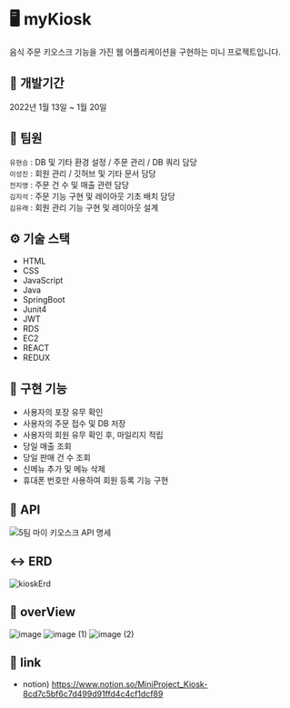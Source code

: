 # 🖥️ myKiosk
음식 주문 키오스크 기능을 가진 웹 어플리케이션을 구현하는 미니 프로젝트입니다.

## 📆 개발기간
2022년 1월 13일 ~ 1월 20일

## 👥 팀원
`유현승` :  DB 및 기타 환경 설정 / 주문 관리 / DB 쿼리 담당  
`이성진` : 회원 관리 / 깃허브 및 기타 문서 담당  
`전지영` : 주문 건 수 및 매출 관련 담당   
`김지석` : 주문 기능 구현 및 레이아웃 기초 배치 담당   
`김유래` : 회원 관리 기능 구현 및 레이아웃 설계 

## ⚙ 기술 스택
* HTML
* CSS
* JavaScript
* Java
* SpringBoot
* Junit4
* JWT
* RDS
* EC2
* REACT
* REDUX

## 🥾 구현 기능
* 사용자의 포장 유무 확인
* 사용자의 주문 접수 및 DB 저장
* 사용자의 회원 유무 확인 후, 마일리지 적립
* 당일 매출 조회
* 당일 판매 건 수 조회
* 신메뉴 추가 및 메뉴 삭제
* 휴대폰 번호만 사용하여 회원 등록 기능 구현

## 📝 API
![5팀 마이 키오스크 API 명세](https://user-images.githubusercontent.com/118980125/213664490-89d24142-55c7-46d6-959b-0d2c3099fa30.png)


## ↔ ERD
![kioskErd](https://user-images.githubusercontent.com/118980125/213663737-56a04b61-9874-4c8f-a5da-a9000200e74e.png)


## 🔭 overView
![image](https://user-images.githubusercontent.com/118980125/213660987-3dddbc9c-9420-490d-91a3-0705e6385292.png)
![image (1)](https://user-images.githubusercontent.com/118980125/213660995-2c0b67c2-b7eb-4cb7-9290-090d4ade755e.png)
![image (2)](https://user-images.githubusercontent.com/118980125/213661001-0be4e69f-cb9a-4980-bcf7-b839841b69f6.png)



## 🔗 link
- notion) https://www.notion.so/MiniProject_Kiosk-8cd7c5bf6c7d499d91ffd4c4cf1dcf89

